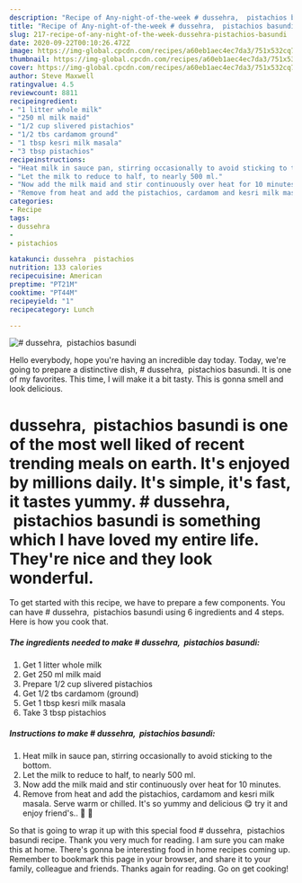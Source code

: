 ```yaml
---
description: "Recipe of Any-night-of-the-week # dussehra,  pistachios basundi"
title: "Recipe of Any-night-of-the-week # dussehra,  pistachios basundi"
slug: 217-recipe-of-any-night-of-the-week-dussehra-pistachios-basundi
date: 2020-09-22T00:10:26.472Z
image: https://img-global.cpcdn.com/recipes/a60eb1aec4ec7da3/751x532cq70/dussehra-pistachios-basundi-recipe-main-photo.jpg
thumbnail: https://img-global.cpcdn.com/recipes/a60eb1aec4ec7da3/751x532cq70/dussehra-pistachios-basundi-recipe-main-photo.jpg
cover: https://img-global.cpcdn.com/recipes/a60eb1aec4ec7da3/751x532cq70/dussehra-pistachios-basundi-recipe-main-photo.jpg
author: Steve Maxwell
ratingvalue: 4.5
reviewcount: 8811
recipeingredient:
- "1 litter whole milk"
- "250 ml milk maid"
- "1/2 cup slivered pistachios"
- "1/2 tbs cardamom ground"
- "1 tbsp kesri milk masala"
- "3 tbsp pistachios"
recipeinstructions:
- "Heat milk in sauce pan, stirring occasionally to avoid sticking to the bottom."
- "Let the milk to reduce to half, to nearly 500 ml."
- "Now add the milk maid and stir continuously over heat for 10 minutes."
- "Remove from heat and add the pistachios, cardamom and kesri milk masala. Serve warm or chilled. It&#39;s so yummy and delicious 😋 try it and enjoy friend&#39;s.. 🤣 🤣"
categories:
- Recipe
tags:
- dussehra
- 
- pistachios

katakunci: dussehra  pistachios 
nutrition: 133 calories
recipecuisine: American
preptime: "PT21M"
cooktime: "PT44M"
recipeyield: "1"
recipecategory: Lunch

---
```



![# dussehra,  pistachios basundi](https://img-global.cpcdn.com/recipes/a60eb1aec4ec7da3/751x532cq70/dussehra-pistachios-basundi-recipe-main-photo.jpg)

Hello everybody, hope you're having an incredible day today. Today, we're going to prepare a distinctive dish, # dussehra,  pistachios basundi. It is one of my favorites. This time, I will make it a bit tasty. This is gonna smell and look delicious.

# dussehra,  pistachios basundi is one of the most well liked of recent trending meals on earth. It's enjoyed by millions daily. It's simple, it's fast, it tastes yummy. # dussehra,  pistachios basundi is something which I have loved my entire life. They're nice and they look wonderful.




To get started with this recipe, we have to prepare a few components. You can have # dussehra,  pistachios basundi using 6 ingredients and 4 steps. Here is how you cook that.

<!--inarticleads1-->

##### The ingredients needed to make # dussehra,  pistachios basundi:

1. Get 1 litter whole milk
1. Get 250 ml milk maid
1. Prepare 1/2 cup slivered pistachios
1. Get 1/2 tbs cardamom (ground)
1. Get 1 tbsp kesri milk masala
1. Take 3 tbsp pistachios




<!--inarticleads2-->

##### Instructions to make # dussehra,  pistachios basundi:

1. Heat milk in sauce pan, stirring occasionally to avoid sticking to the bottom.
1. Let the milk to reduce to half, to nearly 500 ml.
1. Now add the milk maid and stir continuously over heat for 10 minutes.
1. Remove from heat and add the pistachios, cardamom and kesri milk masala. Serve warm or chilled. It&#39;s so yummy and delicious 😋 try it and enjoy friend&#39;s.. 🤣 🤣




So that is going to wrap it up with this special food # dussehra,  pistachios basundi recipe. Thank you very much for reading. I am sure you can make this at home. There's gonna be interesting food in home recipes coming up. Remember to bookmark this page in your browser, and share it to your family, colleague and friends. Thanks again for reading. Go on get cooking!
